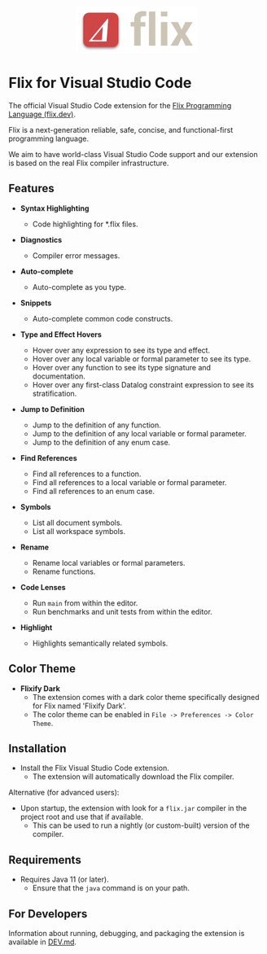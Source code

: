 <p align="center" >
    <img src="https://raw.githubusercontent.com/flix/flix/master/docs/logo.png" height="91px" 
    alt="The Flix Programming Language" 
    title="The Flix Programming Language">
</p>

# Flix for Visual Studio Code

The official Visual Studio Code extension for the [Flix Programming Language
(flix.dev)](https://flix.dev/). 

Flix is a next-generation reliable, safe, concise, and functional-first
programming language.

We aim to have world-class Visual Studio Code support and our extension is based
on the real Flix compiler infrastructure. 

## Features

* __Syntax Highlighting__
  - Code highlighting for *.flix files.

* __Diagnostics__
  - Compiler error messages. 

* __Auto-complete__
  - Auto-complete as you type.

* __Snippets__
  - Auto-complete common code constructs.

* __Type and Effect Hovers__
  - Hover over any expression to see its type and effect.
  - Hover over any local variable or formal parameter to see its type.
  - Hover over any function to see its type signature and documentation.
  - Hover over any first-class Datalog constraint expression to see its stratification.

* __Jump to Definition__
  - Jump to the definition of any function.
  - Jump to the definition of any local variable or formal parameter.
  - Jump to the definition of any enum case.

* __Find References__
    - Find all references to a function.
    - Find all references to a local variable or formal parameter.
    - Find all references to an enum case.

* __Symbols__
    - List all document symbols.
    - List all workspace symbols.

* __Rename__
    - Rename local variables or formal parameters.
    - Rename functions.

* __Code Lenses__
    - Run `main` from within the editor.
    - Run benchmarks and unit tests from within the editor.

* __Highlight__
    - Highlights semantically related symbols.

## Color Theme

* __Flixify Dark__
    - The extension comes with a dark color theme specifically designed for Flix named 'Flixify Dark'.
    - The color theme can be enabled in `File -> Preferences -> Color Theme`.

## Installation

- Install the Flix Visual Studio Code extension.
    - The extension will automatically download the Flix compiler.

Alternative (for advanced users):

- Upon startup, the extension with look for a `flix.jar` compiler in the project
  root and use that if available. 
  - This can be used to run a nightly (or custom-built) version of the compiler.

## Requirements

- Requires Java 11 (or later).
    - Ensure that the `java` command is on your path. 

## For Developers

Information about running, debugging, and packaging the extension is available in [DEV.md](DEV.md).
